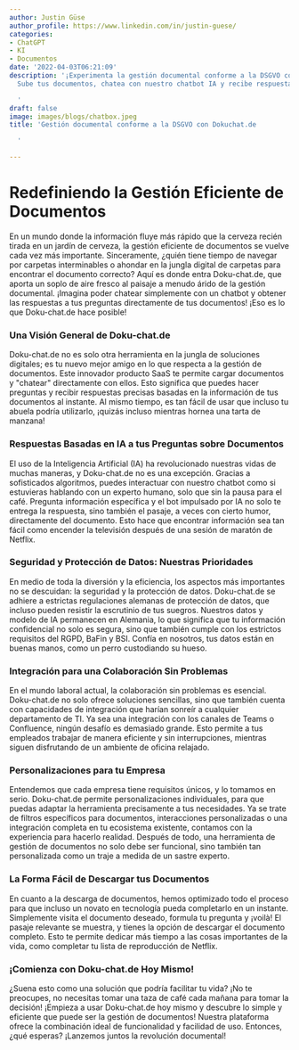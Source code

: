 ```yaml
---
author: Justin Güse
author_profile: https://www.linkedin.com/in/justin-guese/
categories:
- ChatGPT
- KI
- Documentos
date: '2022-04-03T06:21:09'
description: '¡Experimenta la gestión documental conforme a la DSGVO con Doku-chat.de!
  Sube tus documentos, chatea con nuestro chatbot IA y recibe respuestas precisas.

  '
draft: false
image: images/blogs/chatbox.jpeg
title: 'Gestión documental conforme a la DSGVO con Dokuchat.de

  '

---
```

# Redefiniendo la Gestión Eficiente de Documentos

En un mundo donde la información fluye más rápido que la cerveza recién tirada en un jardín de cerveza, la gestión eficiente de documentos se vuelve cada vez más importante. Sinceramente, ¿quién tiene tiempo de navegar por carpetas interminables o ahondar en la jungla digital de carpetas para encontrar el documento correcto? Aquí es donde entra Doku-chat.de, que aporta un soplo de aire fresco al paisaje a menudo árido de la gestión documental. ¡Imagina poder chatear simplemente con un chatbot y obtener las respuestas a tus preguntas directamente de tus documentos! ¡Eso es lo que Doku-chat.de hace posible!

### Una Visión General de Doku-chat.de

Doku-chat.de no es solo otra herramienta en la jungla de soluciones digitales; es tu nuevo mejor amigo en lo que respecta a la gestión de documentos. Este innovador producto SaaS te permite cargar documentos y "chatear" directamente con ellos. Esto significa que puedes hacer preguntas y recibir respuestas precisas basadas en la información de tus documentos al instante. Al mismo tiempo, es tan fácil de usar que incluso tu abuela podría utilizarlo, ¡quizás incluso mientras hornea una tarta de manzana!

### Respuestas Basadas en IA a tus Preguntas sobre Documentos

El uso de la Inteligencia Artificial (IA) ha revolucionado nuestras vidas de muchas maneras, y Doku-chat.de no es una excepción. Gracias a sofisticados algoritmos, puedes interactuar con nuestro chatbot como si estuvieras hablando con un experto humano, solo que sin la pausa para el café. Pregunta información específica y el bot impulsado por IA no solo te entrega la respuesta, sino también el pasaje, a veces con cierto humor, directamente del documento. Esto hace que encontrar información sea tan fácil como encender la televisión después de una sesión de maratón de Netflix.

### Seguridad y Protección de Datos: Nuestras Prioridades

En medio de toda la diversión y la eficiencia, los aspectos más importantes no se descuidan: la seguridad y la protección de datos. Doku-chat.de se adhiere a estrictas regulaciones alemanas de protección de datos, que incluso pueden resistir la escrutinio de tus suegros. Nuestros datos y modelo de IA permanecen en Alemania, lo que significa que tu información confidencial no solo es segura, sino que también cumple con los estrictos requisitos del RGPD, BaFin y BSI. Confía en nosotros, tus datos están en buenas manos, como un perro custodiando su hueso.

### Integración para una Colaboración Sin Problemas

En el mundo laboral actual, la colaboración sin problemas es esencial. Doku-chat.de no solo ofrece soluciones sencillas, sino que también cuenta con capacidades de integración que harían sonreír a cualquier departamento de TI. Ya sea una integración con los canales de Teams o Confluence, ningún desafío es demasiado grande. Esto permite a tus empleados trabajar de manera eficiente y sin interrupciones, mientras siguen disfrutando de un ambiente de oficina relajado.

### Personalizaciones para tu Empresa

Entendemos que cada empresa tiene requisitos únicos, y lo tomamos en serio. Doku-chat.de permite personalizaciones individuales, para que puedas adaptar la herramienta precisamente a tus necesidades. Ya se trate de filtros específicos para documentos, interacciones personalizadas o una integración completa en tu ecosistema existente, contamos con la experiencia para hacerlo realidad. Después de todo, una herramienta de gestión de documentos no solo debe ser funcional, sino también tan personalizada como un traje a medida de un sastre experto.

### La Forma Fácil de Descargar tus Documentos

En cuanto a la descarga de documentos, hemos optimizado todo el proceso para que incluso un novato en tecnología pueda completarlo en un instante. Simplemente visita el documento deseado, formula tu pregunta y ¡voilà! El pasaje relevante se muestra, y tienes la opción de descargar el documento completo. Esto te permite dedicar más tiempo a las cosas importantes de la vida, como completar tu lista de reproducción de Netflix.

### ¡Comienza con Doku-chat.de Hoy Mismo!

¿Suena esto como una solución que podría facilitar tu vida? ¡No te preocupes, no necesitas tomar una taza de café cada mañana para tomar la decisión! ¡Empieza a usar Doku-chat.de hoy mismo y descubre lo simple y eficiente que puede ser la gestión de documentos! Nuestra plataforma ofrece la combinación ideal de funcionalidad y facilidad de uso. Entonces, ¿qué esperas? ¡Lanzemos juntos la revolución documental!
